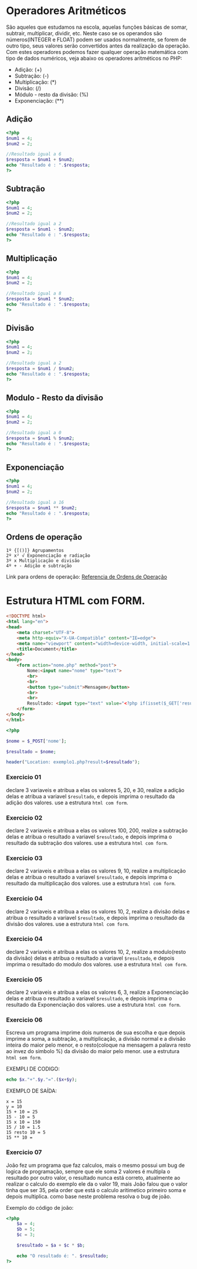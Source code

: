 # Operadores Aritméticos

São aqueles que estudamos na escola, aquelas funções básicas de somar, subtrair, multiplicar, dividir, etc. Neste caso se os operandos são números(INTEGER e FLOAT) podem ser usados normalmente, se forem de outro tipo, seus valores serão convertidos antes da realização da operação. Com estes operadores podemos fazer qualquer operação matemática com tipo de dados numéricos, veja abaixo os operadores aritméticos no PHP:

- Adição: (+)
- Subtração: (-)
- Multiplicação: (*)
- Divisão: (/)
- Módulo - resto da divisão: (%)
- Exponenciação: (**)

## Adição
```php
<?php
$num1 = 4;
$num2 = 2;

//Resultado igual a 6
$resposta = $num1 + $num2;
echo "Resultado é : ".$resposta;
?>
```

## Subtração
```php
<?php
$num1 = 4;
$num2 = 2;

//Resultado igual a 2
$resposta = $num1 - $num2;
echo "Resultado é : ".$resposta;
?>
```

## Multiplicação
```php
<?php
$num1 = 4;
$num2 = 2;

//Resultado igual a 8
$resposta = $num1 * $num2;
echo "Resultado é : ".$resposta;
?>
```

## Divisão
```php
<?php
$num1 = 4;
$num2 = 2;

//Resultado igual a 2
$resposta = $num1 / $num2;
echo "Resultado é : ".$resposta;
?>
```

## Modulo - Resto da divisão
```php
<?php
$num1 = 4;
$num2 = 2;

//Resultado igual a 0
$resposta = $num1 % $num2;
echo "Resultado é : ".$resposta;
?>
```

## Exponenciação
```php
<?php
$num1 = 4;
$num2 = 2;

//Resultado igual a 16
$resposta = $num1 ** $num2;
echo "Resultado é : ".$resposta;
?>
```

## Ordens de operação
```
1º {[()]} Agrupamentos
2º x² √ Exponenciação e radiação
3º x Multiplicação e divisão 
4º + - Adição e subtração
```
Link para ordens de operação: [Referencia de Ordens de Operação](https://www.obaricentrodamente.com/2021/09/a-ordem-das-operacoes-em-expressoes-matematicas.html)

# Estrutura HTML com FORM.
```html
<!DOCTYPE html>
<html lang="en">
<head>
    <meta charset="UTF-8">
    <meta http-equiv="X-UA-Compatible" content="IE=edge">
    <meta name="viewport" content="width=device-width, initial-scale=1.0">
    <title>Document</title>
</head>
<body>
    <form action="nome.php" method="post">
        Nome:<input name="nome" type="text">
        <br>
        <br>
        <button type="submit">Mensagem</button>
        <br>
        <br>
        Resultado: <input type="text" value="<?php if(isset($_GET['result'])) echo $_GET['result'] ?>">
    </form>
</body>
</html>
```

```php
<?php 

$nome = $_POST['nome'];

$resultado = $nome;

header("Location: exemplo1.php?result=$resultado");
```

### Exercicio 01
declare 3 variaveis e atribua a elas os valores 5, 20, e 30, realize a adição delas e atribua a variavel ```$resultado```, e depois imprima o resultado da adição dos valores. use a estrutura ```html com form```.

### Exercicio 02
declare 2 variaveis e atribua a elas os valores 100, 200, realize a subtração delas e atribua o resultado a variavel ```$resultado```, e depois imprima o resultado da subtração dos valores. use a estrutura ```html com form```.

### Exercicio 03
declare 2 variaveis e atribua a elas os valores 9, 10, realize a multiplicação delas e atribua o resultado a variavel ```$resultado```, e depois imprima o resultado da multiplicação dos valores. use a estrutura ```html com form```.

### Exercicio 04
declare 2 variaveis e atribua a elas os valores 10, 2, realize a divisão delas e atribua o resultado a variavel ```$resultado```, e depois imprima o resultado da divisão dos valores. use a estrutura ```html com form```.

### Exercicio 04
declare 2 variaveis e atribua a elas os valores 10, 2, realize a modulo(resto da divisão) delas e atribua o resultado a variavel ```$resultado```, e depois imprima o resultado do modulo dos valores. use a estrutura ```html com form```.

### Exercicio 05
declare 2 variaveis e atribua a elas os valores 6, 3, realize a Exponenciação delas e atribua o resultado a variavel ```$resultado```, e depois imprima o resultado da Exponenciação dos valores. use a estrutura ```html com form```.

### Exercicio 06
Escreva um programa imprime dois numeros de sua escolha e que depois imprime a soma, a subtração, a multiplicação, a divisão normal e a divisão inteira do maior pelo menor, e o resto(coloque na mensagem a palavra resto ao invez do simbolo %)
da divisão do maior pelo menor.  use a estrutura ```html sem form```.

EXEMPLI DE CODIGO:
```php
echo $x."+".$y."=".($x+$y);
```
EXEMPLO DE SAÍDA:
```
x = 15
y = 10
15 + 10 = 25
15 - 10 = 5
15 x 10 = 150
15 / 10 = 1.5
15 resto 10 = 5
15 ** 10 = 
```

### Exercicio 07
João fez um programa que faz calculos, mais o mesmo possui um bug de logica de programação, sempre que ele soma 2 valores é multipla o resultado por outro valor, o resultado nunca está correto, atualmente ao realizar o calculo do exemplo ele da o valor 19, mais João falou que o valor tinha que ser 35, pela order que está o calculo aritimetico primeiro soma e depois multiplica. como base neste problema resolva o bug de joão.

Exemplo do código de joão:
```php
<?php
    $a = 4;
    $b = 5;
    $c = 3;

    $resultado = $a + $c * $b;

    echo "O resultado é: ". $resultado;
?>
```
